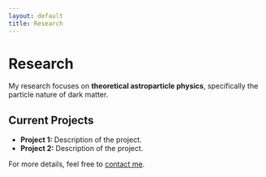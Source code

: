 ```yaml
---
layout: default
title: Research
---
```


# Research

My research focuses on **theoretical astroparticle physics**, specifically the particle nature of dark matter.

## Current Projects

- **Project 1:** Description of the project.
- **Project 2:** Description of the project.

For more details, feel free to [contact me](about.html).
